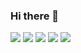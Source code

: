 ### Hi there 👋

![](https://github-profile-summary-cards.vercel.app/api/cards/profile-details?username=Oksanapod31&theme=github_dark)
![](https://github-profile-summary-cards.vercel.app/api/cards/most-commit-language?username=Oksanapod31&theme=github_dark)
![](https://github-profile-summary-cards.vercel.app/api/cards/repos-per-language?username=Oksanapod31&theme=github_dark)
![](https://github-profile-summary-cards.vercel.app/api/cards/stats?username=Oksanapod31&theme=github_dark)
![](https://github-profile-summary-cards.vercel.app/api/cards/productive-time?username=Oksanapod31&theme=github_dark)
<!--
**OksanaPod31/OksanaPod31** is a ✨ _special_ ✨ repository because its `README.md` (this file) appears on your GitHub profile.

Here are some ideas to get you started:

- 🔭 I’m currently working on ...
- 🌱 I’m currently learning ...
- 👯 I’m looking to collaborate on ...
- 🤔 I’m looking for help with ...
- 💬 Ask me about ...
- 📫 How to reach me: ...
- 😄 Pronouns: ...
- ⚡ Fun fact: ...
-->
